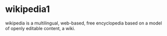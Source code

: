 # wikipedia1
wikipedia is a multilingual, web-based, free encyclopedia based on a model of openly editable content, a wiki.
